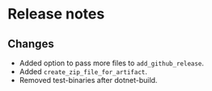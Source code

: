 # Release notes

## Changes

- Added option to pass more files to `add_github_release`.
- Added `create_zip_file_for_artifact`.
- Removed test-binaries after dotnet-build.
